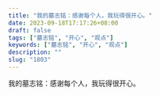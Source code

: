 ```yaml
---
title: "我的墓志铭：感谢每个人，我玩得很开心。"
date: 2023-09-18T17:17:26+08:00
draft: false
tags: ["墓志铭", "开心", "观点"]
keywords: ["墓志铭", "开心", "观点"]
description: ""
slug: "1803"
---
```


我的墓志铭：感谢每个人，我玩得很开心。